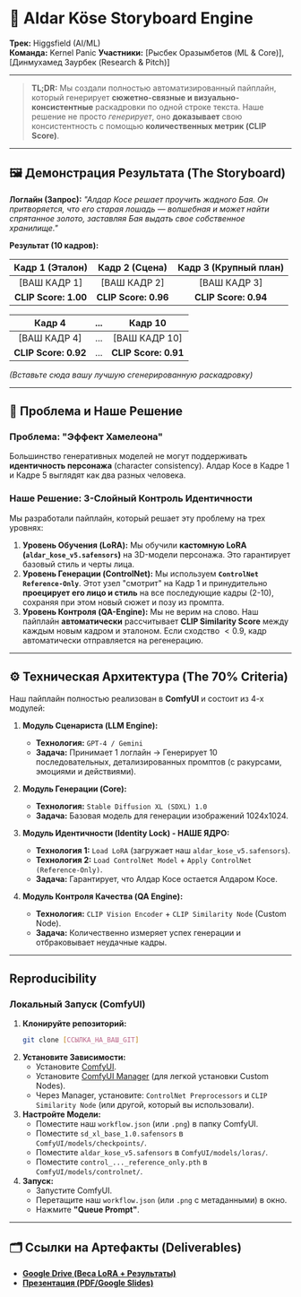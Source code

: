 # 🚀 Aldar Köse Storyboard Engine

**Трек:** Higgsfield (AI/ML)  
**Команда:** Kernel Panic 
**Участники:** [Рысбек Оразымбетов (ML & Core)], [Динмухамед Заурбек (Research & Pitch)]

---

> **TL;DR:** Мы создали полностью автоматизированный пайплайн, который генерирует **сюжетно-связные и визуально-консистентные** раскадровки по одной строке текста. Наше решение не просто *генерирует*, оно **доказывает** свою консистентность с помощью **количественных метрик (CLIP Score)**.

---

## 🖼️ Демонстрация Результата (The Storyboard)

**Логлайн (Запрос):** *"Алдар Косе решает проучить жадного Бая. Он притворяется, что его старая лошадь — волшебная и может найти спрятанное золото, заставляя Бая выдать свое собственное хранилище."*

**Результат (10 кадров):**

| Кадр 1 (Эталон) | Кадр 2 (Сцена) | Кадр 3 (Крупный план) |
| :---: | :---: | :---: |
| [ВАШ КАДР 1] | [ВАШ КАДР 2] | [ВАШ КАДР 3] |
| **CLIP Score: 1.00** | **CLIP Score: 0.96** | **CLIP Score: 0.94** |

| Кадр 4 | ... | Кадр 10 |
| :---: | :---: | :---: |
| [ВАШ КАДР 4] | ... | [ВАШ КАДР 10] |
| **CLIP Score: 0.92** | ... | **CLIP Score: 0.91** |

*(Вставьте сюда вашу лучшую сгенерированную раскадровку)*

---

## 🎯 Проблема и Наше Решение

### Проблема: "Эффект Хамелеона"
Большинство генеративных моделей не могут поддерживать **идентичность персонажа** (character consistency). Алдар Косе в Кадре 1 и Кадре 5 выглядят как два разных человека.

### Наше Решение: 3-Слойный Контроль Идентичности

Мы разработали пайплайн, который решает эту проблему на трех уровнях:

1.  **Уровень Обучения (LoRA):** Мы обучили **кастомную LoRA (`aldar_kose_v5.safensors`)** на 3D-модели персонажа. Это гарантирует базовый стиль и черты лица.
2.  **Уровень Генерации (ControlNet):** Мы используем **`ControlNet Reference-Only`**. Этот узел "смотрит" на Кадр 1 и принудительно **проецирует его лицо и стиль** на все последующие кадры (2-10), сохраняя при этом новый сюжет и позу из промпта.
3.  **Уровень Контроля (QA-Engine):** Мы не верим на слово. Наш пайплайн **автоматически** рассчитывает **CLIP Similarity Score** между каждым новым кадром и эталоном. Если сходство $< 0.9$, кадр автоматически отправляется на регенерацию.

---

## ⚙️ Техническая Архитектура (The 70% Criteria)

Наш пайплайн полностью реализован в **ComfyUI** и состоит из 4-х модулей:

1.  **Модуль Сценариста (LLM Engine):**
    * **Технология:** `GPT-4 / Gemini`
    * **Задача:** Принимает 1 логлайн $\to$ Генерирует 10 последовательных, детализированных промптов (с ракурсами, эмоциями и действиями).

2.  **Модуль Генерации (Core):**
    * **Технология:** `Stable Diffusion XL (SDXL) 1.0`
    * **Задача:** Базовая модель для генерации изображений 1024x1024.

3.  **Модуль Идентичности (Identity Lock) - НАШЕ ЯДРО:**
    * **Технология 1:** `Load LoRA` (загружает наш `aldar_kose_v5.safensors`).
    * **Технология 2:** `Load ControlNet Model` + `Apply ControlNet (Reference-Only)`.
    * **Задача:** Гарантирует, что Алдар Косе остается Алдаром Косе.

4.  **Модуль Контроля Качества (QA Engine):**
    * **Технология:** `CLIP Vision Encoder` + `CLIP Similarity Node` (Custom Node).
    * **Задача:** Количественно измеряет успех генерации и отбраковывает неудачные кадры.

---

##  Reproducibility

### Локальный Запуск (ComfyUI)

1.  **Клонируйте репозиторий:**
    ```bash
    git clone [ССЫЛКА_НА_ВАШ_GIT]
    ```
2.  **Установите Зависимости:**
    * Установите [ComfyUI](https://github.com/comfyanonymous/ComfyUI).
    * Установите [ComfyUI Manager](https://github.com/ltdrdata/ComfyUI-Manager) (для легкой установки Custom Nodes).
    * Через Manager, установите: `ControlNet Preprocessors` и `CLIP Similarity Node` (или другой, который вы использовали).
3.  **Настройте Модели:**
    * Поместите наш `workflow.json` (или `.png`) в папку ComfyUI.
    * Поместите `sd_xl_base_1.0.safensors` в `ComfyUI/models/checkpoints/`.
    * Поместите `aldar_kose_v5.safensors` в `ComfyUI/models/loras/`.
    * Поместите `control_..._reference_only.pth` в `ComfyUI/models/controlnet/`.
4.  **Запуск:**
    * Запустите ComfyUI.
    * Перетащите наш `workflow.json` (или `.png` с метаданными) в окно.
    * Нажмите **"Queue Prompt"**.

---

## 🗂️ Ссылки на Артефакты (Deliverables)

* **[Google Drive (Веса LoRA + Результаты)](https://drive.google.com/ССЫЛКА_НА_ВАШУ_ПАПКУ)**
* **[Презентация (PDF/Google Slides)](https://drive.google.com/ССЫЛКА_НА_ВАШУ_ПРЕЗЕНТАЦИЮ)**
